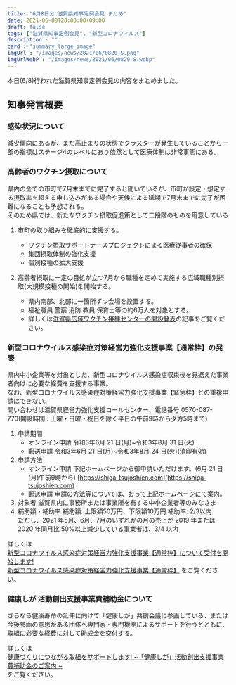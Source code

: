 ```yaml
---
title: "6月8日分 滋賀県知事定例会見 まとめ"
date: 2021-06-08T20:00:00+09:00
draft: false
tags: ["滋賀県知事定例会見", "新型コロナウィルス"]
description : ""
card : "summary_large_image"
imgUrl : "/images/news/2021/06/0820-S.png"
imgUrlWebP : "/images/news/2021/06/0820-S.webp"
---
```

本日(6/8)行われた滋賀県知事定例会見の内容をまとめました。
## 知事発言概要
### 感染状況について
減少傾向にあるが、まだ高止まりの状態でクラスターが発生していることから一部の指標はステージ4のレベルにあり依然として医療体制は非常事態にある。

### 高齢者のワクチン摂取について
県内の全ての市町で7月末までに完了すると聞いているが、市町が設定・想定する摂取率を超える申し込みがある場合や天候による延期で7月末までに完了が困難になることも予想される。  
そのため県では、新たなワクチン摂取促進策として二段階のものを用意している
1. 市町の取り組みを徹底的に支援する。  
    - ワクチン摂取サポートナースプロジェクトによる医療従事者の確保
    - 集団摂取体制の強化支援
    - 個別接種の拡大支援

2. 高齢者摂取に一定の目処が立つ7月から職種を定めて実施する広域職種別摂取(大規模接種の開始)を開始する。
    - 県内南部、北部に一箇所ずつ会場を設置する。
    - 福祉職員 警察 消防 教員 保育士等の約6万人を対象とする。
    - 詳しくは[滋賀県広域ワクチン接種センターの開設発表](/news/2021/6/0819/)の記事をご覧ください。

### 新型コロナウイルス感染症対策経営力強化支援事業【通常枠】の発表
県内中小企業等を対象とした、新型コロナウイルス感染症収束後を見据えた事業者向けに必要な経費を支援する事業。  
なお、新型コロナウイルス感染症対策経営力強化支援事業【緊急枠】との重複申請はできない。  
問い合わせは滋賀県経営力強化支援コールセンター、電話番号 0570-087-770(開設時間 : 土曜・日曜・祝日を除く平日の午前9時から夕方5時まで)

1. 申請期間
    - オンライン申請 令和3年6月 21 日(月)~令和3年8月 31 日(火)
    - 郵送申請 令和3年6月 21 日(月)~令和3年8月 24 日(火)(消印有効)
2. 申請方法
    - オンライン申請 下記ホームページから御申請いただけます。(6月 21 日(月)午前9時から) [https://shiga-tsujoshien.com](https://shiga-tsujoshien.com) 
    - 郵送申請 申請の方法等については、おって上記ホームページにて案内。
3. 対象者
    滋賀県内に事務所または事業所を有する中小企業者等のみなさま
4. 補助額・補助率
    補助額: 上限額50万円、下限額10万円 補助率: 2/3以内  
    ただし、2021 年5月、6月、7月のいずれかの月の売上が 2019 年または 2020 年同月比 50%以上減少している事業者は、3/4 以内

詳しくは  
[新型コロナウイルス感染症対策経営力強化支援事業【通常枠】について受付を開始します!](https://www.pref.shiga.lg.jp/file/attachment/5255630.pdf)  
[新型コロナウイルス感染症対策経営力強化支援事業【通常枠】](https://www.pref.shiga.lg.jp/file/attachment/5255632.pdf)
をご覧ください。

### 健康しが 活動創出支援事業費補助金について
さらなる健康寿命の延伸に向けて「健康しが」共創会議に参画している、または今後参画の意思がある団体へ専門家・専門機関によるサポートを行うとともに、取組に必要な経費に対して助成金を交付する。

詳しくは  
[健康づくりにつながる取組をサポートします! ~「健康しが」活動創出支援事業費補助金のご案内 ~](https://www.pref.shiga.lg.jp/file/attachment/5255633.pdf)  
をご覧ください。